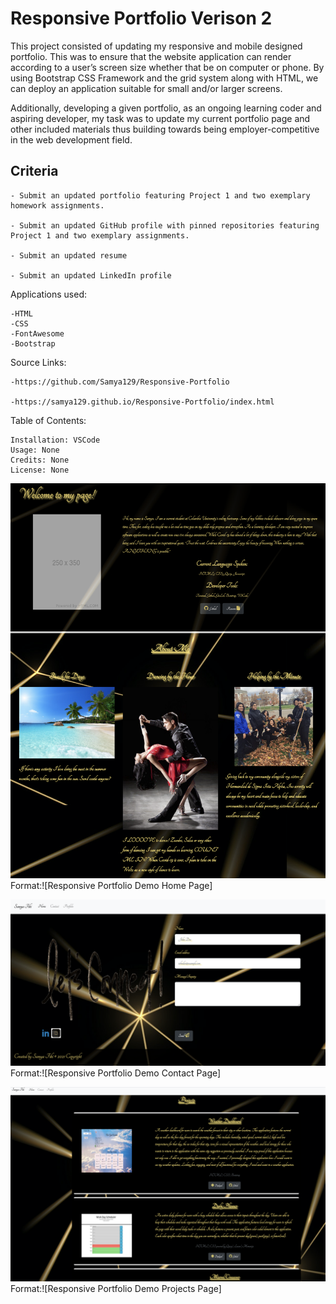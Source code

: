 # Responsive Portfolio Verison 2

This project consisted of updating my responsive and mobile designed portfolio. This was to ensure that the website application can render according to a user’s screen size whether that be on computer or phone. By using Bootstrap CSS Framework and the grid system along with HTML, we can deploy an application suitable for small and/or larger screens. 

Additionally, developing a given portfolio, as an ongoing learning coder and aspiring developer, my task was to update my current portfolio page and other included materials thus building towards being employer-competitive in the web development field.

## Criteria

```
- Submit an updated portfolio featuring Project 1 and two exemplary homework assignments.

- Submit an updated GitHub profile with pinned repositories featuring Project 1 and two exemplary assignments.

- Submit an updated resume

- Submit an updated LinkedIn profile

```

Applications used: 

    -HTML
    -CSS 
    -FontAwesome
    -Bootstrap

Source Links:

    -https://github.com/Samya129/Responsive-Portfolio

    -https://samya129.github.io/Responsive-Portfolio/index.html
    
Table of Contents:

    Installation: VSCode
    Usage: None
    Credits: None
    License: None

![GitHub Logo](./assets/images/HomePage.png)Format:![Responsive Portfolio Demo Home Page]

![GitHub Logo](./assets/images/ContactPage.png) Format:![Responsive Portfolio Demo Contact Page]

![GitHub Logo](./assets/images/PortfolioPage.png) Format:![Responsive Portfolio Demo Projects Page]
